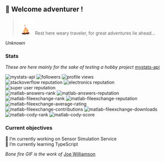 ## 👋 Welcome adventurer !
> <img width="50px" height="50px" src="bonefire.gif">
> Rest here weary traveler, for great adventures lie ahead...  
_Unknown_  
### Stats
_These are here mainly for the sake of testing a hobby project_ [mystats-api](https://github.com/smamusa/mystats-api)  
  
![mystats-api](https://img.shields.io/endpoint?style=flat&url=https%3A%2F%2Fmystats-api-7f4la.ondigitalocean.app%2F/api)
![followers](https://img.shields.io/github/followers/smamusa?style=flat)
![profile views](https://komarev.com/ghpvc/?username=smamusa&style=flat)  
![stackoverflow reputation](https://img.shields.io/endpoint?style=flat&url=https%3A%2F%2Fmystats-api-7f4la.ondigitalocean.app%2Fapi%2Fstackexchange%2Fstackoverflow%2Freputation)
![electronics reputation](https://img.shields.io/stackexchange/electronics/r/158180?style=flat)
![super user reputation](https://img.shields.io/stackexchange/superuser/r/1446497?style=flat)  
![matlab-answers-rank](https://img.shields.io/endpoint?style=flat&url=https%3A%2F%2Fmystats-api-7f4la.ondigitalocean.app%2Fapi%2Fmatlab%2Fanswers)
![matlab-answers-reputation](https://img.shields.io/endpoint?style=flat&url=https%3A%2F%2Fmystats-api-7f4la.ondigitalocean.app%2Fapi%2Fmatlab%2Fanswers%2Freputation)  
![matlab-fileexchange-rank](https://img.shields.io/endpoint?style=flat&&url=https%3A%2F%2Fmystats-api-7f4la.ondigitalocean.app%2Fapi%2Fmatlab%2Ffileexchange)
![matlab-fileexchange-reputation](https://img.shields.io/endpoint?style=flat&url=https%3A%2F%2Fmystats-api-7f4la.ondigitalocean.app%2Fapi%2Fmatlab%2Ffileexchange%2Freputation)  
![matlab-fileexchange-average-rating](https://img.shields.io/endpoint?style=flat&url=https%3A%2F%2Fmystats-api-7f4la.ondigitalocean.app%2Fapi%2Fmatlab%2Ffileexchange%2FaverageRating)
![matlab-fileexchange-contributions](https://img.shields.io/endpoint?style=flat&url=https%3A%2F%2Fmystats-api-7f4la.ondigitalocean.app%2Fapi%2Fmatlab%2Ffileexchange%2Fcontributions)
![matlab-fileexchange-downloads](https://img.shields.io/endpoint?style=flat&url=https%3A%2F%2Fmystats-api-7f4la.ondigitalocean.app%2Fapi%2Fmatlab%2Ffileexchange%2Fdownloads)  
![matlab-cody-rank](https://img.shields.io/endpoint?style=flat&url=https%3A%2F%2Fmystats-api-7f4la.ondigitalocean.app%2Fapi%2Fmatlab%2Fcody)
![matlab-cody-score](https://img.shields.io/endpoint?style=flat&url=https%3A%2F%2Fmystats-api-7f4la.ondigitalocean.app%2Fapi%2Fmatlab%2Fcody%2Fscore)  

### Current objectives
🔭 I’m currently working on Sensor Simulation Service  
🌱 I’m currently learning TypeScript

<!--
**smamusa/smamusa** is a ✨ _special_ ✨ repository because its `README.md` (this file) appears on your GitHub profile.

Here are some ideas to get you started:

- 🔭 I’m currently working on ...
- 🌱 I’m currently learning ...
- 👯 I’m looking to collaborate on ...
- 🤔 I’m looking for help with ...
- 💬 Ask me about ...
- 📫 How to reach me: ...
- 😄 Pronouns: ...
- ⚡ Fun fact: ...
-->

_Bone fire GIF is the work of_ [Joe Williamson](http://joecreates.co.uk/art/)
